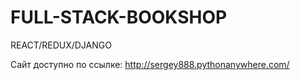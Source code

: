 # FULL-STACK-BOOKSHOP
REACT/REDUX/DJANGO


Сайт доступно по ссылке: http://sergey888.pythonanywhere.com/

